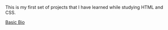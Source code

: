 This is my first set of projects that I have learned while studying HTML and CSS. 

<a href="Basic-Bio">Basic Bio</a>
